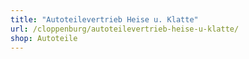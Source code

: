 ```yaml
---
title: "Autoteilevertrieb Heise u. Klatte"
url: /cloppenburg/autoteilevertrieb-heise-u-klatte/
shop: Autoteile
---
```

